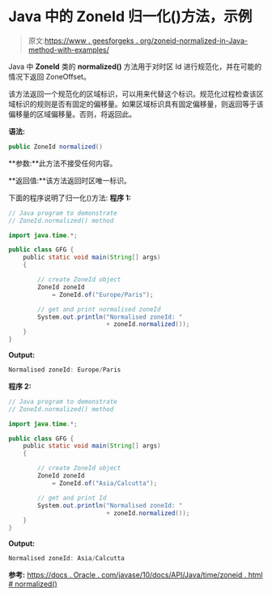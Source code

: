 # Java 中的 ZoneId 归一化()方法，示例

> 原文:[https://www . geesforgeks . org/zoneid-normalized-in-Java-method-with-examples/](https://www.geeksforgeeks.org/zoneid-normalized-method-in-java-with-examples/)

Java 中 **ZoneId** 类的 **normalized()** 方法用于对时区 Id 进行规范化，并在可能的情况下返回 ZoneOffset。

该方法返回一个规范化的区域标识，可以用来代替这个标识。规范化过程检查该区域标识的规则是否有固定的偏移量。如果区域标识具有固定偏移量，则返回等于该偏移量的区域偏移量。否则，将返回此。

**语法:**

```java
public ZoneId normalized()

```

**参数:**此方法不接受任何内容。

**返回值:**该方法返回时区唯一标识。

下面的程序说明了归一化()方法:
**程序 1:**

```java
// Java program to demonstrate
// ZoneId.normalized() method

import java.time.*;

public class GFG {
    public static void main(String[] args)
    {

        // create ZoneId object
        ZoneId zoneId
            = ZoneId.of("Europe/Paris");

        // get and print normalised zoneId
        System.out.println("Normalised zoneId: "
                           + zoneId.normalized());
    }
}
```

**Output:**

```java
Normalised zoneId: Europe/Paris

```

**程序 2:**

```java
// Java program to demonstrate
// ZoneId.normalized() method

import java.time.*;

public class GFG {
    public static void main(String[] args)
    {

        // create ZoneId object
        ZoneId zoneId
            = ZoneId.of("Asia/Calcutta");

        // get and print Id
        System.out.println("Normalised zoneId: "
                           + zoneId.normalized());
    }
}
```

**Output:**

```java
Normalised zoneId: Asia/Calcutta

```

**参考:**
[https://docs . Oracle . com/javase/10/docs/API/Java/time/zoneid . html # normalized()](https://docs.oracle.com/javase/10/docs/api/java/time/ZoneId.html#normalized())